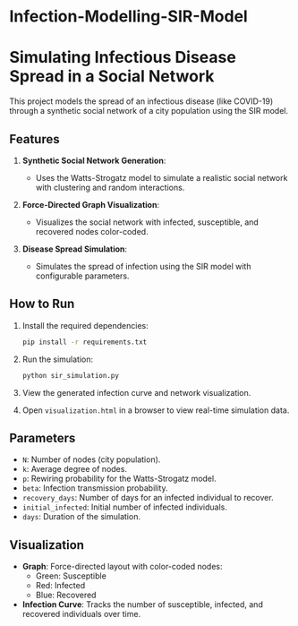 # Infection-Modelling-SIR-Model

# Simulating Infectious Disease Spread in a Social Network

This project models the spread of an infectious disease (like COVID-19) through a synthetic social network of a city population using the SIR model.

## Features

1. **Synthetic Social Network Generation**:

   - Uses the Watts-Strogatz model to simulate a realistic social network with clustering and random interactions.

2. **Force-Directed Graph Visualization**:

   - Visualizes the social network with infected, susceptible, and recovered nodes color-coded.

3. **Disease Spread Simulation**:
   - Simulates the spread of infection using the SIR model with configurable parameters.

## How to Run

1. Install the required dependencies:

   ```bash
   pip install -r requirements.txt
   ```

2. Run the simulation:

   ```bash
   python sir_simulation.py
   ```

3. View the generated infection curve and network visualization.

4. Open `visualization.html` in a browser to view real-time simulation data.

## Parameters

- `N`: Number of nodes (city population).
- `k`: Average degree of nodes.
- `p`: Rewiring probability for the Watts-Strogatz model.
- `beta`: Infection transmission probability.
- `recovery_days`: Number of days for an infected individual to recover.
- `initial_infected`: Initial number of infected individuals.
- `days`: Duration of the simulation.

## Visualization

- **Graph**: Force-directed layout with color-coded nodes:
  - Green: Susceptible
  - Red: Infected
  - Blue: Recovered
- **Infection Curve**: Tracks the number of susceptible, infected, and recovered individuals over time.
